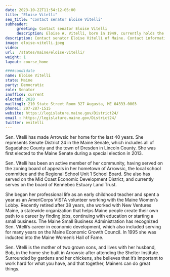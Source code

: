 ```yaml
---
date: 2023-10-22T11:54:12-05:00
title: "Eloise Vitelli"
seo_title: "contact senator Eloise Vitelli"
subheader:
     greeting: Contact senator Eloise Vitelli
     description: Eloise A. Vitelli, born in 1949, currently holds the role of Majority Leader in the Maine Senate. As a dedicated Democrat, she represents Senate District 24, covering all of Sagadahoc County and the nearby town of Dresden, Maine in Lincoln County.
description: Contact senator Eloise Vitelli of Maine. Contact information for Eloise Vitelli includes email address, phone number, and mailing address.
image: eloise-vitelli.jpeg
video:
url:  /states/maine/eloise-vitelli/
weight: 1
layout: course_home

####candidate
name: Eloise Vitelli
state: Maine
party: Democratic
role: Senator
inoffice: current
elected: 2020
mailing1: 210 State Street Room 327 Augusta, ME 04333-0003
phone1: 207-287-1515
website: https://legislature.maine.gov/District24/
email : https://legislature.maine.gov/District24/
twitter: evitelli
---
```


Sen. Vitelli has made Arrowsic her home for the last 40 years. She represents Senate District 24 in the Maine Senate, which includes all of Sagadahoc County and the town of Dresden in Lincoln County. She was first elected to the Maine Senate during a special election in 2013.

Sen. Vitelli has been an active member of her community, having served on the zoning board of appeals in her hometown of Arrowsic, the local school committee and the Regional School Unit 1 School Board. She also has served on the Mid Coast Economic Development District, and currently serves on the board of Kennebec Estuary Land Trust.

She began her professional life as an early childhood teacher and spent a year as an AmeriCorps VISTA volunteer working with the Maine Women’s Lobby. Recently retired after 38 years, she worked with New Ventures Maine, a statewide organization that helps Maine people create their own path to a career by finding jobs, continuing with education or starting a small business. The Maine Small Business Administration has recognized Sen. Vitelli’s career in economic development, which also included serving for many years on the Maine Economic Growth Council. In 1995 she was inducted into the Maine Women’s Hall of Fame.

Sen. Vitelli is the mother of two grown sons, and lives with her husband, Bob, in the home she built in Arrowsic after attending the Shelter Institute. Surrounded by gardens and her chickens, she believes that it’s important to work hard for what you have, and that together, Mainers can do great things.

